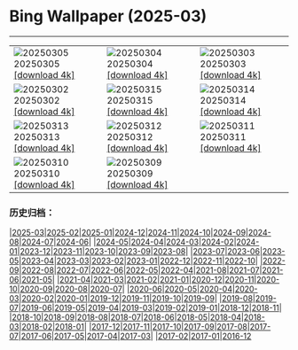 # Bing Wallpaper (2025-03)
**************

<table><tr><td><img src="https://www.bing.com/th?id=OHR.MardiGrasJackson_ROW4486585327_1920x1080.jpg" alt="20250305"> 20250305 <a href="https://www.bing.com/th?id=OHR.MardiGrasJackson_ROW4486585327_UHD.jpg">[download 4k]</a></td><td><img src="https://www.bing.com/th?id=OHR.HornbillPair_ROW3184273725_1920x1080.jpg" alt="20250304"> 20250304 <a href="https://www.bing.com/th?id=OHR.HornbillPair_ROW3184273725_UHD.jpg">[download 4k]</a></td><td><img src="https://www.bing.com/th?id=OHR.EucalyptusForest_ROW3147112022_1920x1080.jpg" alt="20250303"> 20250303 <a href="https://www.bing.com/th?id=OHR.EucalyptusForest_ROW3147112022_UHD.jpg">[download 4k]</a></td></tr><tr><td><img src="https://www.bing.com/th?id=OHR.MaligneLakeJasper_ROW3095401066_1920x1080.jpg" alt="20250302"> 20250302 <a href="https://www.bing.com/th?id=OHR.MaligneLakeJasper_ROW3095401066_UHD.jpg">[download 4k]</a></td><td><img src="https://www.bing.com/th?id=OHR.ForumRomanum_EN-US9379132630_1920x1080.jpg" alt="20250315"> 20250315 <a href="https://www.bing.com/th?id=OHR.ForumRomanum_EN-US9379132630_UHD.jpg">[download 4k]</a></td><td><img src="https://www.bing.com/th?id=OHR.BasqueDolmen_EN-US9089569057_1920x1080.jpg" alt="20250314"> 20250314 <a href="https://www.bing.com/th?id=OHR.BasqueDolmen_EN-US9089569057_UHD.jpg">[download 4k]</a></td></tr><tr><td><img src="https://www.bing.com/th?id=OHR.HoliColors_EN-US9033637774_1920x1080.jpg" alt="20250313"> 20250313 <a href="https://www.bing.com/th?id=OHR.HoliColors_EN-US9033637774_UHD.jpg">[download 4k]</a></td><td><img src="https://www.bing.com/th?id=OHR.ChateauLoire_EN-US8827570825_1920x1080.jpg" alt="20250312"> 20250312 <a href="https://www.bing.com/th?id=OHR.ChateauLoire_EN-US8827570825_UHD.jpg">[download 4k]</a></td><td><img src="https://www.bing.com/th?id=OHR.NusaPenida_EN-US8722184767_1920x1080.jpg" alt="20250311"> 20250311 <a href="https://www.bing.com/th?id=OHR.NusaPenida_EN-US8722184767_UHD.jpg">[download 4k]</a></td></tr><tr><td><img src="https://www.bing.com/th?id=OHR.NappingLion_EN-US8441298325_1920x1080.jpg" alt="20250310"> 20250310 <a href="https://www.bing.com/th?id=OHR.NappingLion_EN-US8441298325_UHD.jpg">[download 4k]</a></td><td><img src="https://www.bing.com/th?id=OHR.ItalyClock_EN-US7397391355_1920x1080.jpg" alt="20250309"> 20250309 <a href="https://www.bing.com/th?id=OHR.ItalyClock_EN-US7397391355_UHD.jpg">[download 4k]</a></td><td></td></tr></table>

### 历史归档：

|[2025-03](/2025-03.md)|[2025-02](/../2025-02/2025-02.md)|[2025-01](/../2025-01/2025-01.md)|[2024-12](/../2024-12/2024-12.md)|[2024-11](/../2024-11/2024-11.md)|[2024-10](/../2024-10/2024-10.md)|[2024-09](/../2024-09/2024-09.md)|[2024-08](/../2024-08/2024-08.md)|[2024-07](/../2024-07/2024-07.md)|[2024-06](/../2024-06/2024-06.md)|
|[2024-05](/../2024-05/2024-05.md)|[2024-04](/../2024-04/2024-04.md)|[2024-03](/../2024-03/2024-03.md)|[2024-02](/../2024-02/2024-02.md)|[2024-01](/../2024-01/2024-01.md)|[2023-12](/../2023-12/2023-12.md)|[2023-11](/../2023-11/2023-11.md)|[2023-10](/../2023-10/2023-10.md)|[2023-09](/../2023-09/2023-09.md)|[2023-08](/../2023-08/2023-08.md)|
|[2023-07](/../2023-07/2023-07.md)|[2023-06](/../2023-06/2023-06.md)|[2023-05](/../2023-05/2023-05.md)|[2023-04](/../2023-04/2023-04.md)|[2023-03](/../2023-03/2023-03.md)|[2023-02](/../2023-02/2023-02.md)|[2023-01](/../2023-01/2023-01.md)|[2022-12](/../2022-12/2022-12.md)|[2022-11](/../2022-11/2022-11.md)|[2022-10](/../2022-10/2022-10.md)|
|[2022-09](/../2022-09/2022-09.md)|[2022-08](/../2022-08/2022-08.md)|[2022-07](/../2022-07/2022-07.md)|[2022-06](/../2022-06/2022-06.md)|[2022-05](/../2022-05/2022-05.md)|[2022-04](/../2022-04/2022-04.md)|[2021-08](/../2021-08/2021-08.md)|[2021-07](/../2021-07/2021-07.md)|[2021-06](/../2021-06/2021-06.md)|[2021-05](/../2021-05/2021-05.md)|
|[2021-04](/../2021-04/2021-04.md)|[2021-03](/../2021-03/2021-03.md)|[2021-02](/../2021-02/2021-02.md)|[2021-01](/../2021-01/2021-01.md)|[2020-12](/../2020-12/2020-12.md)|[2020-11](/../2020-11/2020-11.md)|[2020-10](/../2020-10/2020-10.md)|[2020-09](/../2020-09/2020-09.md)|[2020-08](/../2020-08/2020-08.md)|[2020-07](/../2020-07/2020-07.md)|
|[2020-06](/../2020-06/2020-06.md)|[2020-05](/../2020-05/2020-05.md)|[2020-04](/../2020-04/2020-04.md)|[2020-03](/../2020-03/2020-03.md)|[2020-02](/../2020-02/2020-02.md)|[2020-01](/../2020-01/2020-01.md)|[2019-12](/../2019-12/2019-12.md)|[2019-11](/../2019-11/2019-11.md)|[2019-10](/../2019-10/2019-10.md)|[2019-09](/../2019-09/2019-09.md)|
|[2019-08](/../2019-08/2019-08.md)|[2019-07](/../2019-07/2019-07.md)|[2019-06](/../2019-06/2019-06.md)|[2019-05](/../2019-05/2019-05.md)|[2019-04](/../2019-04/2019-04.md)|[2019-03](/../2019-03/2019-03.md)|[2019-02](/../2019-02/2019-02.md)|[2019-01](/../2019-01/2019-01.md)|[2018-12](/../2018-12/2018-12.md)|[2018-11](/../2018-11/2018-11.md)|
|[2018-10](/../2018-10/2018-10.md)|[2018-09](/../2018-09/2018-09.md)|[2018-08](/../2018-08/2018-08.md)|[2018-07](/../2018-07/2018-07.md)|[2018-06](/../2018-06/2018-06.md)|[2018-05](/../2018-05/2018-05.md)|[2018-04](/../2018-04/2018-04.md)|[2018-03](/../2018-03/2018-03.md)|[2018-02](/../2018-02/2018-02.md)|[2018-01](/../2018-01/2018-01.md)|
|[2017-12](/../2017-12/2017-12.md)|[2017-11](/../2017-11/2017-11.md)|[2017-10](/../2017-10/2017-10.md)|[2017-09](/../2017-09/2017-09.md)|[2017-08](/../2017-08/2017-08.md)|[2017-07](/../2017-07/2017-07.md)|[2017-06](/../2017-06/2017-06.md)|[2017-05](/../2017-05/2017-05.md)|[2017-04](/../2017-04/2017-04.md)|[2017-03](/../2017-03/2017-03.md)|
|[2017-02](/../2017-02/2017-02.md)|[2017-01](/../2017-01/2017-01.md)|[2016-12](/../2016-12/2016-12.md)